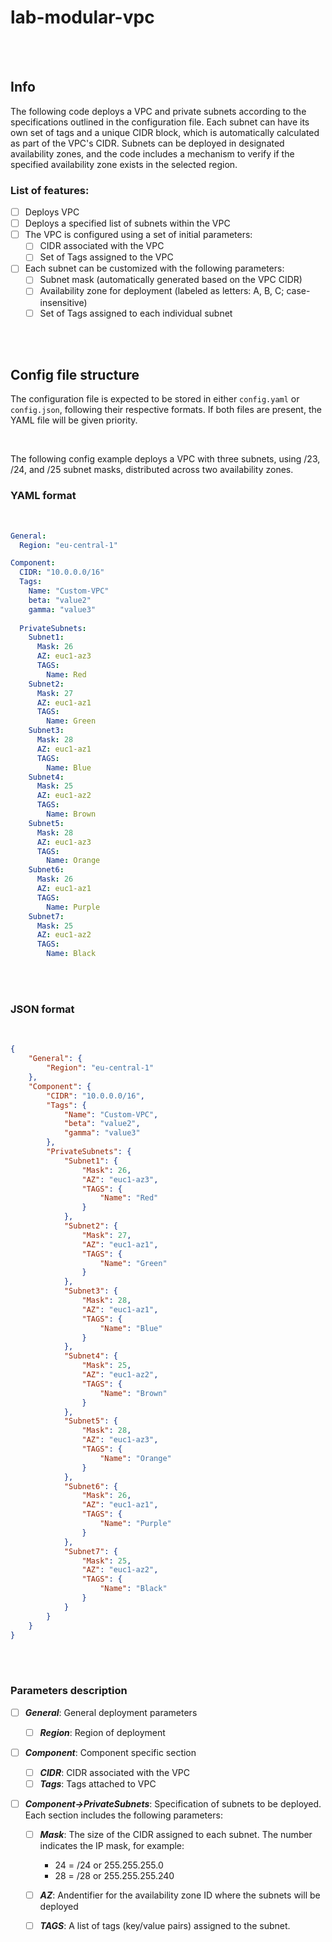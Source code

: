 # lab-modular-vpc
<br><br>



## Info


The following code deploys a VPC and private subnets according to the specifications outlined in the configuration file. Each subnet can have its own set of tags and a unique CIDR block, which is automatically calculated as part of the VPC's CIDR. Subnets can be deployed in designated availability zones, and the code includes a mechanism to verify if the specified availability zone exists in the selected region.

### List of features:
- [ ] Deploys VPC 
- [ ] Deploys a specified list of subnets within the VPC
- [ ] The VPC is configured using a set of initial parameters:
    - [ ] CIDR associated with the VPC
    - [ ] Set of Tags assigned to the VPC
- [ ] Each subnet can be customized with the following parameters:
    - [ ] Subnet mask (automatically generated based on the VPC CIDR)
    - [ ] Availability zone for deployment (labeled as letters: A, B, C; case-insensitive)
    - [ ] Set of Tags assigned to each individual subnet

<br><br>


## Config file structure

The configuration file is expected to be stored in either `config.yaml` or `config.json`, following their respective formats. If both files are present, the YAML file will be given priority.

<br>

The following config example deploys a VPC with three subnets, using /23, /24, and /25 subnet masks, distributed across two availability zones.

### YAML format
<br>

```yaml
General:
  Region: "eu-central-1"

Component:
  CIDR: "10.0.0.0/16"
  Tags:
    Name: "Custom-VPC"
    beta: "value2"
    gamma: "value3"
    
  PrivateSubnets:
    Subnet1:
      Mask: 26
      AZ: euc1-az3
      TAGS:
        Name: Red
    Subnet2:
      Mask: 27
      AZ: euc1-az1
      TAGS:
        Name: Green
    Subnet3:
      Mask: 28
      AZ: euc1-az1
      TAGS:
        Name: Blue
    Subnet4:
      Mask: 25
      AZ: euc1-az2
      TAGS:
        Name: Brown
    Subnet5:
      Mask: 28
      AZ: euc1-az3
      TAGS:
        Name: Orange
    Subnet6:
      Mask: 26
      AZ: euc1-az1
      TAGS:
        Name: Purple
    Subnet7:
      Mask: 25
      AZ: euc1-az2
      TAGS:
        Name: Black

```
<br><br>

### JSON format
<br>

```json
{
    "General": {
        "Region": "eu-central-1"
    },
    "Component": {
        "CIDR": "10.0.0.0/16",
        "Tags": {
            "Name": "Custom-VPC",
            "beta": "value2",
            "gamma": "value3"
        },
        "PrivateSubnets": {
            "Subnet1": {
                "Mask": 26,
                "AZ": "euc1-az3",
                "TAGS": {
                    "Name": "Red"
                }
            },
            "Subnet2": {
                "Mask": 27,
                "AZ": "euc1-az1",
                "TAGS": {
                    "Name": "Green"
                }
            },
            "Subnet3": {
                "Mask": 28,
                "AZ": "euc1-az1",
                "TAGS": {
                    "Name": "Blue"
                }
            },
            "Subnet4": {
                "Mask": 25,
                "AZ": "euc1-az2",
                "TAGS": {
                    "Name": "Brown"
                }
            },
            "Subnet5": {
                "Mask": 28,
                "AZ": "euc1-az3",
                "TAGS": {
                    "Name": "Orange"
                }
            },
            "Subnet6": {
                "Mask": 26,
                "AZ": "euc1-az1",
                "TAGS": {
                    "Name": "Purple"
                }
            },
            "Subnet7": {
                "Mask": 25,
                "AZ": "euc1-az2",
                "TAGS": {
                    "Name": "Black"
                }
            }
        }
    }
}
```
<br><br>

### Parameters description

- [ ] ***General***: General deployment parameters
    - [ ] ***Region***: Region of deployment

- [ ] ***Component***: Component specific section 
    - [ ] ***CIDR***: CIDR associated with the VPC
    - [ ] ***Tags***: Tags attached to VPC

- [ ] ***Component->PrivateSubnets***: Specification of subnets to be deployed. Each section includes the following parameters:

    - [ ] ***Mask***: The size of the CIDR assigned to each subnet. The number indicates the IP mask, for example:
        * 24 = /24 or 255.255.255.0
        * 28 = /28 or 255.255.255.240

    - [ ] ***AZ***:  Andentifier for the availability zone ID where the subnets will be deployed

    - [ ] ***TAGS***:  A list of tags (key/value pairs) assigned to the subnet.

<br><br>